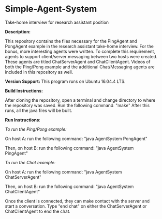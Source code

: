 
# Simple-Agent-System
Take-home interview for research assistant position

**Description:**

This repository contains the files necessary for the PingAgent and PongAgent example in the research assistant take-home interview. For the bonus, more interesting agents were written. To complete this requirement, agents to support client/server messaging between two hosts were created. These agents are titled ChatServerAgent and ChatClientAgent. Videos of both the Ping/Pong example and the additional Chat/Messaging agents are included in this repository as well.

**Version Support:**
This program runs on Ubuntu 16.04.4 LTS.

**Build Instructions:**

After cloning the repository, open a terminal and change directory to where the repository was saved.
Run the following command: "make"
After this runs, all the java files will be built.

**Run Instructions:**

*To run the Ping/Pong example:*

On host A:
run the following command: "java AgentSystem PongAgent"

Then, on host B:
run the following command: "java AgentSystem PingAgent"



*To run the Chat example:*

On host A:
run the following command: "java AgentSystem ChatServerAgent"

Then, on host B:
run the following command: "java AgentSystem ChatClientAgent"

Once the client is connected, they can make contact with the server and start a conversation.
Type "end chat" on either the ChatServerAgent or ChatClientAgent to end the chat.
